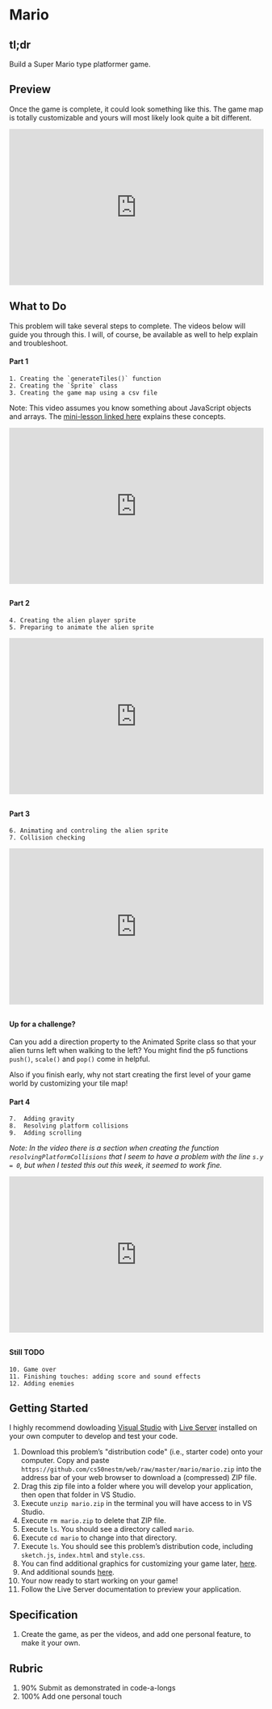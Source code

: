 # Mario

## tl;dr
Build a Super Mario type platformer game.

## Preview
Once the game is complete, it could look something like this. The game map is totally customizable and yours will most likely look quite a bit different.



<style type="text/css">
.iframe_container {
	position: relative;
	padding-bottom: 56.25%; 
	padding-top: 25px;
	height: 0;
	margin-bottom: 30px;
}

.iframe_container iframe {
	position: absolute;
	top: 0;
	left: 0;
	width: 100%;
	height: 100%;
}
</style>


<div class="iframe_container">
  <iframe src="https://www.youtube.com/embed/Gc49f1bskUA?modestbranding=1&amp;rel=0&amp;showinfo=0" frameborder="0" allow="accelerometer; autoplay; encrypted-media; gyroscope; picture-in-picture" allowfullscreen=""> </iframe>
</div>

## What to Do
This problem will take several steps to complete. The videos below will guide you through this. I will, of course, be available as well to help explain and troubleshoot.

#### Part 1 
	1. Creating the `generateTiles()` function
	2. Creating the `Sprite` class
	3. Creating the game map using a csv file

Note: This video assumes you know something about JavaScript objects and arrays. The [mini-lesson linked here](https://cs50nestm.github.io/web/objects-and-arrays/) explains these concepts.

<div class="iframe_container">
  <iframe src="https://www.youtube.com/embed/NsnyzDOsttI?modestbranding=1&amp;rel=0&amp;showinfo=0" frameborder="0" allow="accelerometer; autoplay; encrypted-media; gyroscope; picture-in-picture" allowfullscreen=""> </iframe>
</div>
	
#### Part 2
	4. Creating the alien player sprite
	5. Preparing to animate the alien sprite
	
<div class="iframe_container">
  <iframe src="https://www.youtube.com/embed/AJlrXMHs1Oc?modestbranding=1&amp;rel=0&amp;showinfo=0" frameborder="0" allow="accelerometer; autoplay; encrypted-media; gyroscope; picture-in-picture" allowfullscreen=""> </iframe>
</div>

#### Part 3
	6. Animating and controling the alien sprite
	7. Collision checking

<!-- Part 2b: [Unedited Video for Mario 2b](https://drive.google.com/drive/u/0/folders/0BxQd8HnFed5OflRmVmNMZ2pQQzFiNkxUY0hiczFvMS1WUllmV0hjT1ltdDA4V3g3M09TMHM) -->

<div class="iframe_container">
  <iframe src="https://www.youtube.com/embed/PM19RF5uEoE?modestbranding=1&amp;rel=0&amp;showinfo=0" frameborder="0" allow="accelerometer; autoplay; encrypted-media; gyroscope; picture-in-picture" allowfullscreen=""> </iframe>
</div>

#### Up for a challenge?
Can you add a direction property to the Animated Sprite class so that your alien turns left when walking to the left? You might find the p5 functions `push()`, `scale()` and `pop()` come in helpful.

Also if you finish early, why not start creating the first level of your game world by customizing your tile map!

#### Part 4
	7.  Adding gravity
	8.  Resolving platform collisions
	9.  Adding scrolling
	
*Note: In the video there is a section when creating the function `resolvingPlatformCollisions` that I seem to have a problem with the line `s.y = 0`, but when I tested this out this week, it seemed to work fine.*

<div class="iframe_container">
  <iframe src="https://www.youtube.com/embed/QtKfO3xjPoQ?modestbranding=1&amp;rel=0&amp;showinfo=0" frameborder="0" allow="accelerometer; autoplay; encrypted-media; gyroscope; picture-in-picture" allowfullscreen=""> </iframe>
</div>


#### Still TODO
	10. Game over
	11. Finishing touches: adding score and sound effects
	12. Adding enemies
	

<!-- Part 3: [Unedited Video for Mario 3](https://drive.google.com/drive/u/0/folders/0BxQd8HnFed5OflRmVmNMZ2pQQzFiNkxUY0hiczFvMS1WUllmV0hjT1ltdDA4V3g3M09TMHM)

Part 3b: [Unedited Video for Mario 3b](https://drive.google.com/file/d/1yASqexKXDWfEaTv6i8PhnSB6s-yl5cV2/view?usp=sharing)

Part 3c: [Fixing Glitches](https://drive.google.com/file/d/1thahTK9CQp6pI356WeDaTBNrYexmQVyA/view)

 -->
## Getting Started
I highly recommend dowloading [Visual Studio](https://visualstudio.microsoft.com/) with [Live Server](https://marketplace.visualstudio.com/items?itemName=ritwickdey.LiveServer&ssr=false#overview) installed on your own computer to develop and test your code.

1. Download this problem’s "distribution code" (i.e., starter code) onto your computer. Copy and paste `https://github.com/cs50nestm/web/raw/master/mario/mario.zip` into the address bar of your web browser to download a (compressed) ZIP file. 
2. Drag this zip file into a folder where you will develop your application, then open that folder in VS Studio.
5. Execute `unzip mario.zip` in the terminal you will have access to in VS Studio.
6. Execute `rm mario.zip` to delete that ZIP file.
7. Execute `ls`. You should see a directory called `mario`.
8. Execute `cd mario` to change into that directory.
9. Execute `ls`. You should see this problem’s distribution code, including `sketch.js`, `index.html` and `style.css`.
10. You can find additional graphics for customizing your game later, [here](https://github.com/games50/mario/tree/master/mario/graphics).
11. And additional sounds [here](https://github.com/games50/mario/tree/master/mario/sounds).
12. Your now ready to start working on your game!
13. Follow the Live Server documentation to preview your application.

## Specification

1. Create the game, as per the videos, and add one personal feature, to make it your own.

## Rubric

1. 90% Submit as demonstrated in code-a-longs
2. 100% Add one personal touch


<!-- ## How to Submit

submit50 cs50nestm/checks/2020/mario -->
